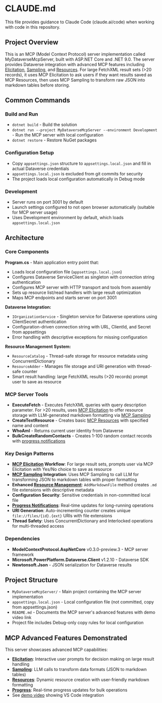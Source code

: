 # CLAUDE.md

This file provides guidance to Claude Code (claude.ai/code) when working with code in this repository.

## Project Overview

This is an MCP (Model Context Protocol) server implementation called MyDataverseMcpServer, built with ASP.NET Core and .NET 9.0. The server provides Dataverse integration with advanced MCP features including [Elicitation](https://modelcontextprotocol.io/specification/draft/client/elicitation), [Sampling](https://modelcontextprotocol.io/specification/draft/client/sampling), and [Resources](https://modelcontextprotocol.io/specification/draft/server/resources). For large FetchXML result sets (>20 records), it uses MCP Elicitation to ask users if they want results saved as MCP Resources, then uses MCP Sampling to transform raw JSON into markdown tables before storing.

## Common Commands

### Build and Run
- `dotnet build` - Build the solution
- `dotnet run --project MyDataverseMcpServer --environment Development` - Run the MCP server with local configuration
- `dotnet restore` - Restore NuGet packages

### Configuration Setup
- Copy `appsettings.json` structure to `appsettings.local.json` and fill in actual Dataverse credentials
- `appsettings.local.json` is excluded from git commits for security
- The project loads local configuration automatically in Debug mode

### Development
- Server runs on port 3001 by default
- Launch settings configured to not open browser automatically (suitable for MCP server usage)
- Uses Development environment by default, which loads `appsettings.local.json`

## Architecture

### Core Components

**Program.cs** - Main application entry point that:
- Loads local configuration file (`appsettings.local.json`) 
- Configures Dataverse ServiceClient as singleton with connection string authentication
- Configures MCP server with HTTP transport and tools from assembly
- Sets up resource list/read handlers with large result optimization
- Maps MCP endpoints and starts server on port 3001

**Dataverse Integration:**
- `IOrganizationService` - Singleton service for Dataverse operations using ClientSecret authentication
- Configuration-driven connection string with URL, ClientId, and Secret from appsettings
- Error handling with descriptive exceptions for missing configuration

**Resource Management System:**
- `ResourceCatalog` - Thread-safe storage for resource metadata using ConcurrentDictionary
- `ResourceAdder` - Manages file storage and URI generation with thread-safe counter
- Smart result handling: large FetchXML results (>20 records) prompt user to save as resource

### MCP Server Tools

- **ExecuteFetch** - Executes FetchXML queries with query description parameter. For >20 results, uses [MCP Elicitation](https://modelcontextprotocol.io/specification/draft/client/elicitation) to offer resource storage with LLM-generated markdown formatting via [MCP Sampling](https://modelcontextprotocol.io/specification/draft/client/sampling)
- **CreateTextResource** - Creates basic [MCP Resources](https://modelcontextprotocol.io/specification/draft/server/resources) with specified name and content  
- **WhoAmI** - Returns current user identity from Dataverse
- **BulkCreateRandomContacts** - Creates 1-100 random contact records with [progress notifications](https://modelcontextprotocol.io/specification/draft/client/progress)

### Key Design Patterns

- **[MCP Elicitation](https://modelcontextprotocol.io/specification/draft/client/elicitation) Workflow**: For large result sets, prompts user via MCP Elicitation with Yes/No choice to save as resource
- **[MCP Sampling](https://modelcontextprotocol.io/specification/draft/client/sampling) Integration**: Uses MCP Sampling to call LLM for transforming JSON to markdown tables with proper formatting
- **Enhanced [Resource Management](https://modelcontextprotocol.io/specification/draft/server/resources)**: `AddMarkdownFile` method creates `.md` file extensions with descriptive metadata
- **Configuration Security**: Sensitive credentials in non-committed local file
- **[Progress Notifications](https://modelcontextprotocol.io/specification/draft/client/progress)**: Real-time updates for long-running operations  
- **URI Generation**: Auto-incrementing counter creates unique `file://files/{id}.{ext}` URIs with file extensions
- **Thread Safety**: Uses ConcurrentDictionary and Interlocked operations for multi-threaded access

### Dependencies

- **ModelContextProtocol.AspNetCore** v0.3.0-preview.3 - MCP server framework
- **Microsoft.PowerPlatform.Dataverse.Client** v1.2.10 - Dataverse SDK
- **Newtonsoft.Json** - JSON serialization for Dataverse results

## Project Structure

- `MyDataverseMcpServer/` - Main project containing the MCP server implementation
- `appsettings.local.json` - Local configuration file (not committed, copy from appsettings.json)  
- `README.md` - Documents the MCP server's advanced features with demo video link
- Project file includes Debug-only copy rules for local configuration

## MCP Advanced Features Demonstrated

This server showcases advanced MCP capabilities:
- **[Elicitation](https://modelcontextprotocol.io/specification/draft/client/elicitation)**: Interactive user prompts for decision making on large result handling
- **[Sampling](https://modelcontextprotocol.io/specification/draft/client/sampling)**: LLM calls to transform data formats (JSON to markdown tables)
- **[Resources](https://modelcontextprotocol.io/specification/draft/server/resources)**: Dynamic resource creation with user-friendly markdown formatting
- **[Progress](https://modelcontextprotocol.io/specification/draft/client/progress)**: Real-time progress updates for bulk operations
- See [demo video](https://www.youtube.com/watch?v=d1r9o559xkM) showing VS Code integration